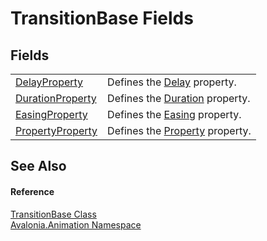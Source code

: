 # TransitionBase Fields




## Fields
<table>
<tr>
<td><a href="F_Avalonia_Animation_TransitionBase_DelayProperty">DelayProperty</a></td>
<td>Defines the <a href="P_Avalonia_Animation_TransitionBase_Delay">Delay</a> property.</td>
</tr>
<tr>
<td><a href="F_Avalonia_Animation_TransitionBase_DurationProperty">DurationProperty</a></td>
<td>Defines the <a href="P_Avalonia_Animation_TransitionBase_Duration">Duration</a> property.</td>
</tr>
<tr>
<td><a href="F_Avalonia_Animation_TransitionBase_EasingProperty">EasingProperty</a></td>
<td>Defines the <a href="P_Avalonia_Animation_TransitionBase_Easing">Easing</a> property.</td>
</tr>
<tr>
<td><a href="F_Avalonia_Animation_TransitionBase_PropertyProperty">PropertyProperty</a></td>
<td>Defines the <a href="P_Avalonia_Animation_TransitionBase_Property">Property</a> property.</td>
</tr>
</table>

## See Also


#### Reference
<a href="T_Avalonia_Animation_TransitionBase">TransitionBase Class</a>  
<a href="N_Avalonia_Animation">Avalonia.Animation Namespace</a>  

